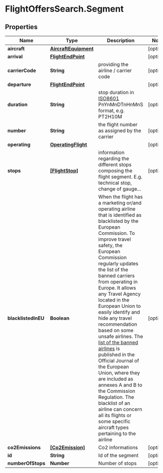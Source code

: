 # FlightOffersSearch.Segment

## Properties

Name | Type | Description | Notes
------------ | ------------- | ------------- | -------------
**aircraft** | [**AircraftEquipment**](AircraftEquipment.md) |  | [optional] 
**arrival** | [**FlightEndPoint**](FlightEndPoint.md) |  | [optional] 
**carrierCode** | **String** | providing the airline / carrier code | [optional] 
**departure** | [**FlightEndPoint**](FlightEndPoint.md) |  | [optional] 
**duration** | **String** | stop duration in [ISO8601](https://en.wikipedia.org/wiki/ISO_8601) PnYnMnDTnHnMnS format, e.g. PT2H10M | [optional] 
**number** | **String** | the flight number as assigned by the carrier | [optional] 
**operating** | [**OperatingFlight**](OperatingFlight.md) |  | [optional] 
**stops** | [**[FlightStop]**](FlightStop.md) | information regarding the different stops composing the flight segment. E.g. technical stop, change of gauge... | [optional] 
**blacklistedInEU** | **Boolean** | When the flight has a marketing or/and operating airline that is identified as blacklisted by the European Commission.   To improve travel safety, the European Commission regularly updates the list of the banned carriers from operating in Europe. It allows any Travel Agency located in the European Union to easily identify and hide any travel recommendation based on some unsafe airlines.  The [list of the banned airlines](https://ec.europa.eu/transport/sites/transport/files/air-safety-list_en.pdf) is published in the Official Journal of the European Union, where they are included as annexes A and B to the Commission Regulation. The blacklist of an airline can concern all its flights or some specific aircraft types pertaining to the airline     | [optional] 
**co2Emissions** | [**[Co2Emission]**](Co2Emission.md) | Co2 informations | [optional] 
**id** | **String** | Id of the segment | [optional] 
**numberOfStops** | **Number** | Number of stops | [optional] 



